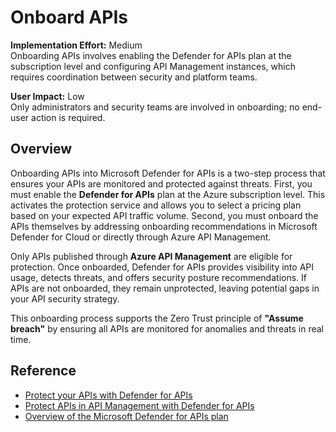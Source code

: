 # Onboard APIs

**Implementation Effort:** Medium  
Onboarding APIs involves enabling the Defender for APIs plan at the subscription level and configuring API Management instances, which requires coordination between security and platform teams.

**User Impact:** Low  
Only administrators and security teams are involved in onboarding; no end-user action is required.

## Overview

Onboarding APIs into Microsoft Defender for APIs is a two-step process that ensures your APIs are monitored and protected against threats. First, you must enable the **Defender for APIs** plan at the Azure subscription level. This activates the protection service and allows you to select a pricing plan based on your expected API traffic volume. Second, you must onboard the APIs themselves by addressing onboarding recommendations in Microsoft Defender for Cloud or directly through Azure API Management.

Only APIs published through **Azure API Management** are eligible for protection. Once onboarded, Defender for APIs provides visibility into API usage, detects threats, and offers security posture recommendations. If APIs are not onboarded, they remain unprotected, leaving potential gaps in your API security strategy.

This onboarding process supports the Zero Trust principle of **"Assume breach"** by ensuring all APIs are monitored for anomalies and threats in real time.

## Reference

- [Protect your APIs with Defender for APIs](https://learn.microsoft.com/en-us/azure/defender-for-cloud/defender-for-apis-deploy)  
- [Protect APIs in API Management with Defender for APIs](https://learn.microsoft.com/en-us/azure/api-management/protect-with-defender-for-apis)  
- [Overview of the Microsoft Defender for APIs plan](https://learn.microsoft.com/en-us/azure/defender-for-cloud/defender-for-apis-introduction)
